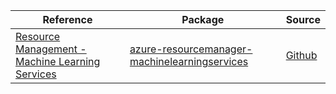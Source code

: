 | Reference | Package | Source |
|---|---|---|
|[Resource Management - Machine Learning Services](resourcemanager-machinelearningservices-readme.md)|[azure-resourcemanager-machinelearningservices](https://repo1.maven.org/maven2/com/azure/resourcemanager/azure-resourcemanager-machinelearningservices)|[Github](https://github.com/Azure/azure-sdk-for-java)|

